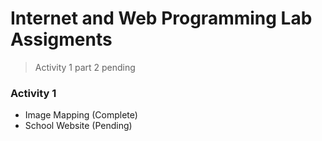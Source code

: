 # Internet and Web Programming Lab Assigments

> Activity 1 part 2 pending

### Activity 1
- Image Mapping (Complete)
- School Website (Pending)
